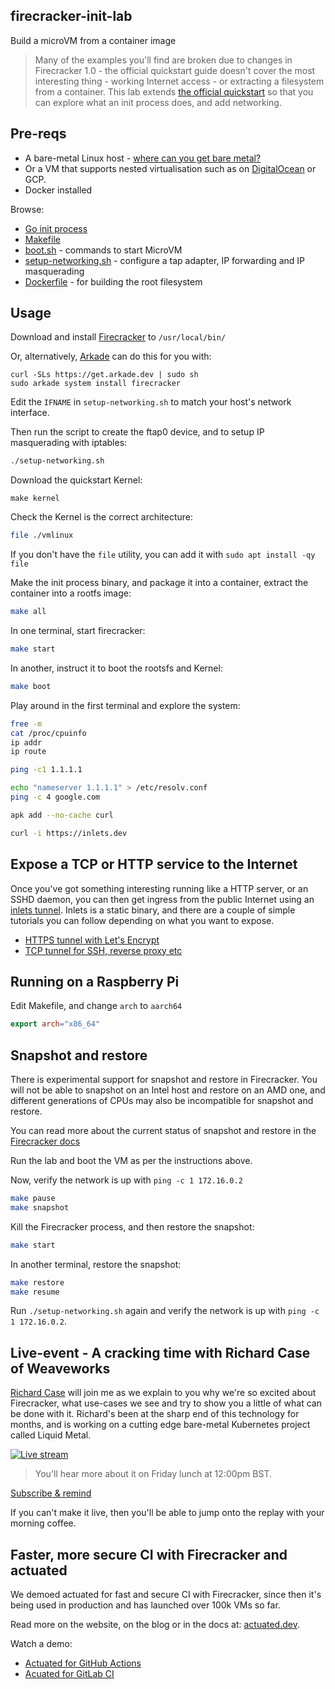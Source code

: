 ## firecracker-init-lab

Build a microVM from a container image

> Many of the examples you'll find are broken due to changes in Firecracker 1.0 - the official quickstart guide doesn't cover the most interesting thing - working Internet access - or extracting a filesystem from a container. This lab extends [the official quickstart](https://github.com/firecracker-microvm/firecracker/blob/main/docs/getting-started.md) so that you can explore what an init process does, and add networking.

## Pre-reqs

* A bare-metal Linux host - [where can you get bare metal?](https://github.com/alexellis/awesome-baremetal#bare-metal-cloud)
* Or a VM that supports nested virtualisation such as on [DigitalOcean](https://m.do.co/c/8d4e75e9886f) or GCP. 
* Docker installed

Browse:

* [Go init process](/init/main.go)
* [Makefile](/Makefile)
* [boot.sh](/boot.sh) - commands to start MicroVM
* [setup-networking.sh](./setup-networking.sh) - configure a tap adapter, IP forwarding and IP masquerading
* [Dockerfile](/Dockerfile) - for building the root filesystem

## Usage

Download and install [Firecracker](https://github.com/firecracker-microvm/firecracker/releases) to `/usr/local/bin/`

Or, alternatively, [Arkade](https://arkade.dev) can do this for you with:

```
curl -SLs https://get.arkade.dev | sudo sh
sudo arkade system install firecracker
```

Edit the `IFNAME` in `setup-networking.sh` to match your host's network interface.

Then run the script to create the ftap0 device, and to setup IP masquerading with iptables:

```bash
./setup-networking.sh
```

Download the quickstart Kernel:

```
make kernel
```

Check the Kernel is the correct architecture:

```bash
file ./vmlinux
```
If you don't have the `file` utility, you can add it with `sudo apt install -qy file`

Make the init process binary, and package it into a container, extract the container into a rootfs image:

```bash
make all
```

In one terminal, start firecracker:

```bash
make start
```

In another, instruct it to boot the rootsfs and Kernel:

```bash
make boot
```

Play around in the first terminal and explore the system:

```bash
free -m
cat /proc/cpuinfo
ip addr
ip route

ping -c1 1.1.1.1

echo "nameserver 1.1.1.1" > /etc/resolv.conf
ping -c 4 google.com

apk add --no-cache curl

curl -i https://inlets.dev
```

## Expose a TCP or HTTP service to the Internet

Once you've got something interesting running like a HTTP server, or an SSHD daemon, you can then get ingress from the public Internet using an [inlets tunnel](https://inlets.dev). Inlets is a static binary, and there are a couple of simple tutorials you can follow depending on what you want to expose.

* [HTTPS tunnel with Let's Encrypt](https://docs.inlets.dev/tutorial/automated-http-server/)
* [TCP tunnel for SSH, reverse proxy etc](https://docs.inlets.dev/tutorial/ssh-tcp-tunnel/)

## Running on a Raspberry Pi

Edit Makefile, and change `arch` to `aarch64`

```Makefile
export arch="x86_64"
```

## Snapshot and restore

There is experimental support for snapshot and restore in Firecracker. You will not be able to snapshot on an Intel host and restore on an AMD one, and different generations of CPUs may also be incompatible for snapshot and restore.

You can read more about the current status of snapshot and restore in the [Firecracker docs](https://github.com/firecracker-microvm/firecracker/blob/main/docs/snapshotting/snapshot-support.md)

Run the lab and boot the VM as per the instructions above.

Now, verify the network is up with `ping -c 1 172.16.0.2`

```bash
make pause
make snapshot
```

Kill the Firecracker process, and then restore the snapshot:

```bash
make start
```

In another terminal, restore the snapshot:

```bash
make restore
make resume
```

Run `./setup-networking.sh` again and verify the network is up with `ping -c 1 172.16.0.2`.

## Live-event - A cracking time with Richard Case of Weaveworks

[Richard Case](https://twitter.com/fruit_case) will join me as we explain to you why we're so excited about Firecracker, what use-cases we see and try to show you a little of what can be done with it. Richard's been at the sharp end of this technology for months, and is working on a cutting edge bare-metal Kubernetes project called Liquid Metal.

[![Live stream](https://img.youtube.com/vi/CYCsa5e2vqg/hqdefault.jpg)](https://www.youtube.com/watch?v=CYCsa5e2vqg)

> You'll hear more about it on Friday lunch at 12:00pm BST.

[Subscribe & remind](https://www.youtube.com/watch?v=CYCsa5e2vqg)

If you can't make it live, then you'll be able to jump onto the replay with your morning coffee.

## Faster, more secure CI with Firecracker and actuated

We demoed actuated for fast and secure CI with Firecracker, since then it's being used in production and has launched over 100k VMs so far.

Read more on the website, on the blog or in the docs at: [actuated.dev](https://actuated.dev).

Watch a demo:

* [Actuated for GitHub Actions](https://youtu.be/2o28iUC-J1w?si=FfDcnwemqWPWaDvF)
* [Acuated for GitLab CI](https://www.youtube.com/watch?v=PybSPduDT6s)
